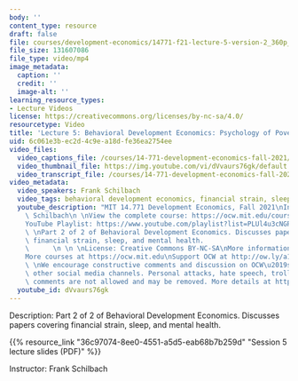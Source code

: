 ```yaml
---
body: ''
content_type: resource
draft: false
file: courses/development-economics/14771-f21-lecture-5-version-2_360p_16_9.mp4
file_size: 131607086
file_type: video/mp4
image_metadata:
  caption: ''
  credit: ''
  image-alt: ''
learning_resource_types:
- Lecture Videos
license: https://creativecommons.org/licenses/by-nc-sa/4.0/
resourcetype: Video
title: 'Lecture 5: Behavioral Development Economics: Psychology of Poverty'
uid: 6c061e3b-ec2d-4c9e-a18d-fe36ea2754ee
video_files:
  video_captions_file: /courses/14-771-development-economics-fall-2021/1a347DcodBgItpRjGkl10t7N18e2ckfiy_transcript.webvtt
  video_thumbnail_file: https://img.youtube.com/vi/dVvaurs76gk/default.jpg
  video_transcript_file: /courses/14-771-development-economics-fall-2021/1a347DcodBgItpRjGkl10t7N18e2ckfiy_transcript.pdf
video_metadata:
  video_speakers: Frank Schilbach
  video_tags: behavioral development economics, financial strain, sleep, mental health
  youtube_description: "MIT 14.771 Development Economics, Fall 2021\nInstructor: Frank\
    \ Schilbach\n \nView the complete course: https://ocw.mit.edu/courses/14-771-development-economics-fall-2021\n\
    YouTube Playlist: https://www.youtube.com/playlist?list=PLUl4u3cNGP61kvh3caDts2R6LmkYbmzaG\n\
    \ \nPart 2 of 2 of Behavioral Development Economics. Discusses papers covering\
    \ financial strain, sleep, and mental health.                                \
    \      \n \n \nLicense: Creative Commons BY-NC-SA\nMore information at https://ocw.mit.edu/terms\n\
    More courses at https://ocw.mit.edu\nSupport OCW at http://ow.ly/a1If50zVRlQ\n\
    \ \nWe encourage constructive comments and discussion on OCW\u2019s YouTube and\
    \ other social media channels. Personal attacks, hate speech, trolling, and inappropriate\
    \ comments are not allowed and may be removed. More details at https://ocw.mit.edu/comments."
  youtube_id: dVvaurs76gk
---
```

Description: Part 2 of 2 of Behavioral Development Economics. Discusses papers covering financial strain, sleep, and mental health.

{{% resource_link "36c97074-8ee0-4551-a5d5-eab68b7b259d" "Session 5 lecture slides (PDF)" %}}

Instructor: Frank Schilbach